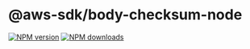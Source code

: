 # @aws-sdk/body-checksum-node

[![NPM version](https://img.shields.io/npm/v/@aws-sdk/body-checksum-node/preview.svg)](https://www.npmjs.com/package/@aws-sdk/body-checksum-node)
[![NPM downloads](https://img.shields.io/npm/dm/@aws-sdk/body-checksum-node.svg)](https://www.npmjs.com/package/@aws-sdk/body-checksum-node)
